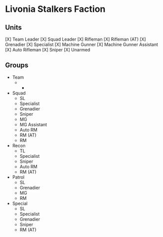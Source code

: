 # Livonia Stalkers Faction

## Units
[X] Team Leader
[X] Squad Leader
[X] Rifleman
[X] Rifleman (AT)
[X] Grenadier
[X] Specialist
[X] Machine Gunner
[X] Machine Gunner Assistant
[X] Auto Rifleman
[X] Sniper
[X] Unarmed

## Groups
- Team
    - *
- Squad
    - SL
    - Specialist
    - Grenadier
    - Sniper
    - MG
    - MG Assistant
    - Auto RM
    - RM (AT)
    - RM
- Recon
    - TL
    - Specialist
    - Sniper
    - Auto RM
    - RM (AT)
- Patrol
    - SL
    - Grenadier
    - MG
    - RM
- Special
    - SL
    - Specialist
    - Grenadier
    - Sniper
    - RM (AT)